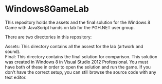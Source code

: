 Windows8GameLab
===============

This repository holds the assets and the final solution for the Windows 8 Game with JavaScript hands on lab for the 
PGH.NET user group.

There are two directories in this repository:

Assets:  This directory contains all the assest for the lab (artwork and sound).  
Final:  This directory contains the final solution for comparison.  This solution was created in Windows 8 in Visual 
Studio 2012 Professional.  You must have both of these in order to open the solution and run the game.  If you don't have the correct
setup, you can still browse the source code with any text editor.  
